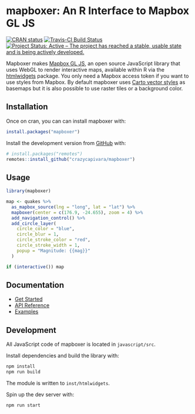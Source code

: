 
<!-- README.md is generated from README.Rmd. Please edit that file -->
mapboxer: An R Interface to Mapbox GL JS
========================================

<!-- badges: start -->
[![CRAN status](https://www.r-pkg.org/badges/version/mapboxer)](https://CRAN.R-project.org/package=mapboxer) [![Travis-CI Build Status](https://travis-ci.org/crazycapivara/mapboxer.svg?branch=master)](https://travis-ci.org/crazycapivara/mapboxer) [![Project Status: Active – The project has reached a stable, usable state and is being actively developed.](https://www.repostatus.org/badges/latest/active.svg)](https://www.repostatus.org/#active) <!-- badges: end -->

Mapboxer makes [Mapbox GL JS](https://docs.mapbox.com/mapbox-gl-js/api/), an open source JavaScript library that uses WebGL to render interactive maps, available within R via the [htmlwidgets](https://www.htmlwidgets.org/) package. You only need a Mapbox access token if you want to use styles from Mapbox. By default mapboxer uses [Carto vector styles](https://github.com/CartoDB/basemap-styles) as basemaps but it is also possible to use raster tiles or a background color.

Installation
------------

Once on cran, you can can install mapboxer with:

``` r
install.packages("mapboxer")
```

Install the development version from [GitHub](https://github.com/) with:

``` r
# install.packages("remotes")
remotes::install_github("crazycapivara/mapboxer")
```

Usage
-----

``` r
library(mapboxer)

map <- quakes %>%
  as_mapbox_source(lng = "long", lat = "lat") %>%
  mapboxer(center = c(176.9, -24.655), zoom = 4) %>%
  add_navigation_control() %>%
  add_circle_layer(
    circle_color = "blue",
    circle_blur = 1,
    circle_stroke_color = "red",
    circle_stroke_width = 1,
    popup = "Magnitude: {{mag}}"
  )

if (interactive()) map
```

Documentation
-------------

-   [Get Started](https://crazycapivara.github.io/mapboxer/articles/mapboxer.html)
-   [API Reference](https://crazycapivara.github.io/mapboxer/reference/)
-   [Examples](https://github.com/crazycapivara/mapboxer/tree/master/examples)

Development
-----------

All JavaScript code of mapboxer is located in `javascript/src`.

Install dependencies and build the library with:

``` bash
npm install
npm run build
```

The module is written to `inst/htmlwidgets`.

Spin up the dev server with:

``` bash
npm run start
```
